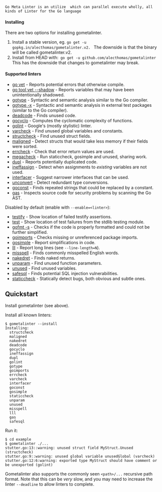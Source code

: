     Go Meta Linter is an utilize  which can parallel execute wholly, all kinds of Linter for the Go language

#### Installing
There are two options for installing gometalinter.

1. Install a stable version, eg.  `go get -u gopkg.in/alecthomas/gometalinter.v2. `
 The downside is that the binary will be called gometalinter.v2.
1. Install from HEAD with:` go get -u github.com/alecthomas/gometalinter`
       This has the downside that changes to gometalinter may break.
      
#### Supported linters

- [go vet](https://golang.org/cmd/vet/) - Reports potential errors that otherwise compile.
- [go tool vet --shadow](https://golang.org/cmd/vet/#hdr-Shadowed_variables) - Reports variables that may have been unintentionally shadowed.
- [gotype](https://golang.org/x/tools/cmd/gotype) - Syntactic and semantic analysis similar to the Go compiler.
- [gotype -x](https://golang.org/x/tools/cmd/gotype) - Syntactic and semantic analysis in external test packages (similar to the Go compiler).
- [deadcode](https://github.com/tsenart/deadcode) - Finds unused code.
- [gocyclo](https://github.com/alecthomas/gocyclo) - Computes the cyclomatic complexity of functions.
- [golint](https://github.com/golang/lint) - Google's (mostly stylistic) linter.
- [varcheck](https://github.com/opennota/check) - Find unused global variables and constants.
- [structcheck](https://github.com/opennota/check) - Find unused struct fields.
- [maligned](https://github.com/mdempsky/maligned) -  Detect structs that would take less memory if their fields were
 sorted.
- [errcheck](https://github.com/kisielk/errcheck) - Check that error return values are used.
- [megacheck](https://github.com/dominikh/go-tools/tree/master/cmd/megacheck) - Run staticcheck, gosimple and unused,
 sharing work.
- [dupl](https://github.com/mibk/dupl) - Reports potentially duplicated code.
- [ineffassign](https://github.com/gordonklaus/ineffassign/blob/master/list) - Detect when assignments to *existing* 
variables are not used.
- [interfacer](https://github.com/mvdan/interfacer) - Suggest narrower interfaces that can be used.
- [unconvert](https://github.com/mdempsky/unconvert) - Detect redundant type conversions.
- [goconst](https://github.com/jgautheron/goconst) - Finds repeated strings that could be replaced by a constant.
- [gas](https://github.com/GoASTScanner/gas) - Inspects source code for security problems by scanning the Go AST.

Disabled by default (enable with `--enable=<linter>`):

- [testify](https://github.com/stretchr/testify) - Show location of failed testify assertions.
- [test](http://golang.org/pkg/testing/) - Show location of test failures from the stdlib testing module.
- [gofmt -s](https://golang.org/cmd/gofmt/) - Checks if the code is properly formatted and could not be further simplified.
- [goimports](https://godoc.org/golang.org/x/tools/cmd/goimports) - Checks missing or unreferenced package imports.
- [gosimple](https://github.com/dominikh/go-tools/tree/master/cmd/gosimple) - Report simplifications in code.
- [lll](https://github.com/walle/lll) - Report long lines (see `--line-length=N`).
- [misspell](https://github.com/client9/misspell) - Finds commonly misspelled English words.
- [nakedret](https://github.com/alexkohler/nakedret) - Finds naked returns.
- [unparam](https://github.com/mvdan/unparam) - Find unused function parameters.
- [unused](https://github.com/dominikh/go-tools/tree/master/cmd/unused) - Find unused variables.
- [safesql](https://github.com/stripe/safesql) - Finds potential SQL injection vulnerabilities.
- [staticcheck](https://github.com/dominikh/go-tools/tree/master/cmd/staticcheck) - Statically detect bugs, both obvious
 and subtle ones.
 
 ## Quickstart
 
 Install gometalinter (see above).
 
 Install all known linters:
 
 ```
 $ gometalinter --install
 Installing:
   structcheck
   maligned
   nakedret
   deadcode
   gocyclo
   ineffassign
   dupl
   golint
   gotype
   goimports
   errcheck
   varcheck
   interfacer
   goconst
   gosimple
   staticcheck
   unparam
   unused
   misspell
   lll
   gas
   safesql
 ```
 
 Run it:
 
 ```
 $ cd example
 $ gometalinter ./...
 stutter.go:13::warning: unused struct field MyStruct.Unused (structcheck)
 stutter.go:9::warning: unused global variable unusedGlobal (varcheck)
 stutter.go:12:6:warning: exported type MyStruct should have comment or be unexported (golint)
 ```
 
 
 Gometalinter also supports the commonly seen `<path>/...` recursive path
 format. Note that this can be *very* slow, and you may need to increase the linter `--deadline` to allow linters to complete.
